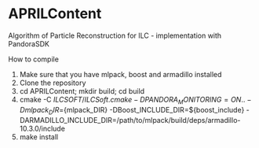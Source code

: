 # APRILContent
Algorithm of Particle Reconstruction for ILC - implementation with PandoraSDK

How to compile

1) Make sure that you have mlpack, boost and armadillo installed
2) Clone the repository
3) cd APRILContent; mkdir build; cd build
4) cmake -C ${ILCSOFT}/ILCSoft.cmake -DPANDORA_MONITORING=ON .. -Dmlpack_DIR=${mlpack_DIR}  -DBoost_INCLUDE_DIR=${boost_include} -DARMADILLO_INCLUDE_DIR=/path/to/mlpack/build/deps/armadillo-10.3.0/include
5) make install
